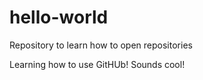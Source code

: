 # hello-world
Repository to learn how to open repositories

Learning how to use GitHUb! Sounds cool!
